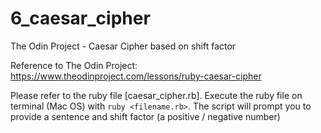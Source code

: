 # 6_caesar_cipher
The Odin Project - Caesar Cipher based on shift factor

Reference to The Odin Project: https://www.theodinproject.com/lessons/ruby-caesar-cipher

Please refer to the ruby file [caesar_cipher.rb].
Execute the ruby file on terminal (Mac OS) with `ruby <filename.rb>`. The script will prompt you to provide a sentence and shift factor (a positive / negative number)